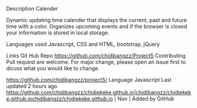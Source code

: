 Description Calender

Dynamic updating time calender that displays the current, past and future time with a color. Organizes upcoming events and if the browser is closed your information is stored in local storage.

Languages used Javascript, CSS and HTML, bootstrap, jQuery

Links Git Hub Repo https://github.com/chidibangzz/Project5 Contributing Pull request are welcome. For major change, please open an issue first to dicuss what you would like to change.

https://github.com/chidibangzz/project5/ Language Javascript Last updated 2 hours ago https://github.com/chidibangzz/chidiekeke.github.io|chidibangzz/chidiekeke.github.iochidibangzz/chidiekeke.github.io | Nov | Added by GitHub